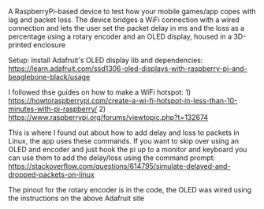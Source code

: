 A RaspberryPi-based device to test how your mobile games/app copes with lag and packet loss. The device bridges a WiFi connection with a wired connection and lets the user set the packet delay in ms and the loss as a percentage using a rotary encoder and an OLED display, housed in a 3D-printed enclosure

Setup:
Install Adafruit's OLED display lib and dependencies: https://learn.adafruit.com/ssd1306-oled-displays-with-raspberry-pi-and-beaglebone-black/usage

I followed thse guides on how to make a WiFi hotspot: 1) https://howtoraspberrypi.com/create-a-wi-fi-hotspot-in-less-than-10-minutes-with-pi-raspberry/ 2) https://www.raspberrypi.org/forums/viewtopic.php?t=132674

This is where I found out about how to add delay and loss to packets in Linux, the app uses these commands. If you want to skip over using an OLED and encoder and just hook the pi up to a monitor and keyboard you can use them to add the delay/loss using the command prompt: https://stackoverflow.com/questions/614795/simulate-delayed-and-dropped-packets-on-linux

The pinout for the rotary encoder is in the code, the OLED was wired using the instructions on the above Adafruit site